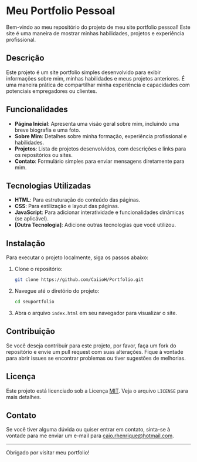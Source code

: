 # Meu Portfolio Pessoal

Bem-vindo ao meu repositório do projeto de meu site portfolio pessoal! Este site é uma maneira de mostrar minhas habilidades, projetos e experiência profissional.

## Descrição

Este projeto é um site portfolio simples desenvolvido para exibir informações sobre mim, minhas habilidades e meus projetos anteriores. É uma maneira prática de compartilhar minha experiência e capacidades com potenciais empregadores ou clientes.

## Funcionalidades

- **Página Inicial**: Apresenta uma visão geral sobre mim, incluindo uma breve biografia e uma foto.
- **Sobre Mim**: Detalhes sobre minha formação, experiência profissional e habilidades.
- **Projetos**: Lista de projetos desenvolvidos, com descrições e links para os repositórios ou sites.
- **Contato**: Formulário simples para enviar mensagens diretamente para mim.

## Tecnologias Utilizadas

- **HTML**: Para estruturação do conteúdo das páginas.
- **CSS**: Para estilização e layout das páginas.
- **JavaScript**: Para adicionar interatividade e funcionalidades dinâmicas (se aplicável).
- **[Outra Tecnologia]**: Adicione outras tecnologias que você utilizou.

## Instalação

Para executar o projeto localmente, siga os passos abaixo:

1. Clone o repositório:
    ```bash
    git clone https://github.com/CaiioH/Portfolio.git
    ```
2. Navegue até o diretório do projeto:
    ```bash
    cd seuportfolio
    ```
3. Abra o arquivo `index.html` em seu navegador para visualizar o site.

## Contribuição

Se você deseja contribuir para este projeto, por favor, faça um fork do repositório e envie um pull request com suas alterações. Fique à vontade para abrir issues se encontrar problemas ou tiver sugestões de melhorias.

## Licença

Este projeto está licenciado sob a Licença [MIT](LICENSE). Veja o arquivo `LICENSE` para mais detalhes.

## Contato

Se você tiver alguma dúvida ou quiser entrar em contato, sinta-se à vontade para me enviar um e-mail para [caio.rhenrique@hotmail.com](mailto:caio.rhenrique@hotmail.com).

---

Obrigado por visitar meu portfolio!


